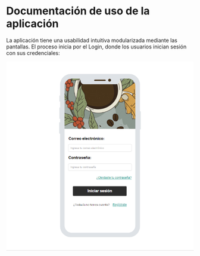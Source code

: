 # Documentación de uso de la aplicación 

La aplicación tiene una usabilidad intuitiva modularizada mediante las pantallas. El proceso inicia por el Login, donde los usuarios inician sesión con sus credenciales:

<p align="center">
  <img src="/Pantallas/IniciarSesion.png" style="display: block; margin-left: auto; margin-right: auto;"/>
</p>

